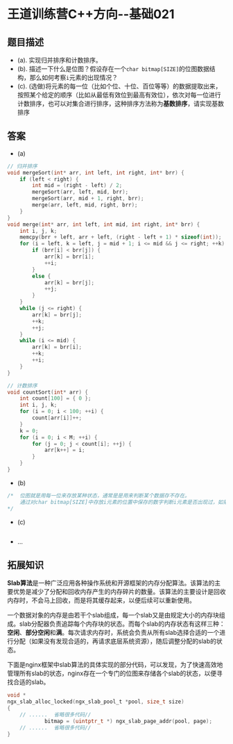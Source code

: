 # 王道训练营C++方向--基础021

## 题目描述

- (a). 实现归并排序和计数排序。
- (b). 描述一下什么是位图？假设存在一个`char bitmap[SIZE]`的位图数据结构，那么如何考察`i`元素的出现情况？
- (c). (选做)将元素的每一位（比如个位、十位、百位等等）的数据提取出来，按照某个给定的顺序（比如从最低有效位到最高有效位），依次对每一位进行计数排序，也可以对集合进行排序，这种排序方法称为**基数排序**，请实现基数排序

## 答案

- (a)

```c
// 归并排序
void mergeSort(int* arr, int left, int right, int* brr) {
	if (left < right) {
		int mid = (right - left) / 2;
		mergeSort(arr, left, mid, brr);
		mergeSort(arr, mid + 1, right, brr);
		merge(arr, left, mid, right, brr);
	}
}
void merge(int* arr, int left, int mid, int right, int* brr) {
	int i, j, k;
	memcpy(brr + left, arr + left, (right - left + 1) * sizeof(int));
	for (i = left, k = left, j = mid + 1; i <= mid && j <= right; ++k) {
		if (brr[i] < brr[j]) {
			arr[k] = brr[i];
			++i;
		}
		else {
			arr[k] = brr[j];
			++j;
		}
	}
	while (j <= right) {
		arr[k] = brr[j];
		++k;
		++j;
	}
	while (i <= mid) {
		arr[k] = brr[i];
		++k;
		++i;
	}
}

// 计数排序
void countSort(int* arr) {
	int count[100] = { 0 };
	int i, j, k;
	for (i = 0; i < 100; ++i) {
		count[arr[i]]++;
	}
	k = 0;
	for (i = 0; i < M; ++i) {
		for (j = 0; j < count[i]; ++j) {
			arr[k++] = i;
		}
	}
}
```

- (b)

```c
/*	位图就是用每一位来存放某种状态，通常是是用来判断某个数据存不存在。
	通过对char bitmap[SIZE]中存放i元素的位置中保存的数字判断i元素是否出现过，如果是0就代表没有出现，1就代表出现过。
*/
```

- (c)

```c

```

- ...

## 拓展知识

**Slab算法**是一种广泛应用各种操作系统和开源框架的内存分配算法。该算法的主要优势是减少了分配和回收内存产生的内存碎片的数量。该算法的主要设计是回收内存时，不会马上回收，而是将其缓存起来，以便后续可以重新使用。

一个数据对象的内存是由若干个slab组成，每一个slab又是由规定大小的内存块组成。slab分配器负责追踪每个内存块的状态。而每个slab的内存状态有这样三种：**空闲**、**部分空闲**和**满**。每次请求内存时，系统会负责从所有slab选择合适的一个进行分配（如果没有发现合适的，再请求底层系统资源），随后调整分配的slab的状态。

下面是nginx框架中slab算法的具体实现的部分代码，可以发现，为了快速高效地管理所有slab的状态，nginx存在一个专门的位图来存储各个slab的状态，以便寻找合适的slab。

```c
void *
ngx_slab_alloc_locked(ngx_slab_pool_t *pool, size_t size)
{
	// ......  省略很多代码// 
            bitmap = (uintptr_t *) ngx_slab_page_addr(pool, page);
	// ......  省略很多代码//
}

```



